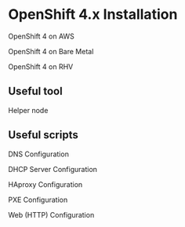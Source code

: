 # OpenShift 4.x Installation

OpenShift 4 on AWS

OpenShift 4 on Bare Metal

OpenShift 4 on RHV

## Useful tool

Helper node

## Useful scripts

DNS Configuration

DHCP Server Configuration

HAproxy Configuration

PXE Configuration

Web (HTTP) Configuration
